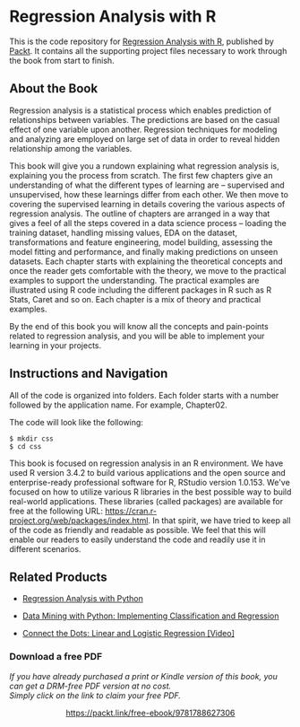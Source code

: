# Regression Analysis with R
This is the code repository for [Regression Analysis with R](https://www.packtpub.com/big-data-and-business-intelligence/regression-analysis-r?utm_source=github&utm_medium=repository&utm_campaign=9781788627306), published by [Packt](https://www.packtpub.com/?utm_source=github). It contains all the supporting project files necessary to work through the book from start to finish.
## About the Book
Regression analysis is a statistical process which enables prediction of relationships between variables. The predictions are based on the casual effect of one variable upon another. Regression techniques for modeling and analyzing are employed on large set of data in order to reveal hidden relationship among the variables.

This book will give you a rundown explaining what regression analysis is, explaining you the process from scratch. The first few chapters give an understanding of what the different types of learning are – supervised and unsupervised, how these learnings differ from each other. We then move to covering the supervised learning in details covering the various aspects of regression analysis. The outline of chapters are arranged in a way that gives a feel of all the steps covered in a data science process – loading the training dataset, handling missing values, EDA on the dataset, transformations and feature engineering, model building, assessing the model fitting and performance, and finally making predictions on unseen datasets. Each chapter starts with explaining the theoretical concepts and once the reader gets comfortable with the theory, we move to the practical examples to support the understanding. The practical examples are illustrated using R code including the different packages in R such as R Stats, Caret and so on. Each chapter is a mix of theory and practical examples.

By the end of this book you will know all the concepts and pain-points related to regression analysis, and you will be able to implement your learning in your projects.

## Instructions and Navigation
All of the code is organized into folders. Each folder starts with a number followed by the application name. For example, Chapter02.



The code will look like the following:
```
$ mkdir css
$ cd css
```

This book is focused on regression analysis in an R environment. We have used R version 3.4.2 to build various applications and the open source and enterprise-ready professional software for R, RStudio version 1.0.153. We've focused on how to utilize various R libraries in the best possible way to build real-world applications. These libraries (called packages) are available for free at the following URL: https://cran.r-project.org/web/packages/index.html. In that spirit, we have tried to keep all of the code as friendly and readable as possible. We feel that this will enable our readers to easily understand the code and readily use it in different scenarios.

## Related Products
* [Regression Analysis with Python](https://www.packtpub.com/big-data-and-business-intelligence/regression-analysis-python?utm_source=github&utm_medium=repository&utm_campaign=9781785286315)

* [Data Mining with Python: Implementing Classification and Regression](https://www.packtpub.com/big-data-and-business-intelligence/data-mining-python-implementing-classification-and-regression?utm_source=github&utm_medium=repository&utm_campaign=9781785885716)

* [Connect the Dots: Linear and Logistic Regression [Video]](https://www.packtpub.com/application-development/connect-dots-linear-and-logistic-regression-video?utm_source=github&utm_medium=repository&utm_campaign=9781788991957)


### Download a free PDF

 <i>If you have already purchased a print or Kindle version of this book, you can get a DRM-free PDF version at no cost.<br>Simply click on the link to claim your free PDF.</i>
<p align="center"> <a href="https://packt.link/free-ebook/9781788627306">https://packt.link/free-ebook/9781788627306 </a> </p>